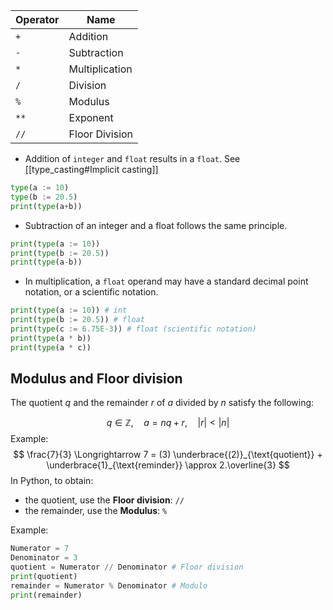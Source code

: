 
| Operator | Name           |
| -------- | -------------- |
| `+`      | Addition       |
| `-`      | Subtraction    |
| `*`      | Multiplication |
| `/`      | Division       |
| `%`      | Modulus        |
| `**`     | Exponent       |
| `//`     | Floor Division |

- Addition of `integer` and `float` results in a `float`. See [[type_casting#Implicit casting]]
```Python
type(a := 10)
type(b := 20.5)
print(type(a+b))
```

- Subtraction of an integer and a float follows the same principle.
```Python
print(type(a := 10))
print(type(b := 20.5))
print(type(a-b))
```

- In multiplication, a `float` operand may have a standard decimal point notation, or a scientific notation.
```Python
print(type(a := 10)) # int
print(type(b := 20.5)) # float
print(type(c := 6.75E-3)) # float (scientific notation)
print(type(a * b))
print(type(a * c))
```

## Modulus and Floor division
The quotient $q$ and the remainder $r$ of $a$ divided by $n$ satisfy the following:

$$
q \in \mathbb{Z}, \quad a = nq+r, \quad |r|<|n|
$$
Example:
$$
\frac{7}{3} \Longrightarrow 7 = (3) \underbrace{(2)}_{\text{quotient}} + \underbrace{1}_{\text{reminder}} \approx 2.\overline{3}
$$
In Python, to obtain:
- the quotient, use the **Floor division**: `//`
- the remainder, use the **Modulus**: `%`

Example:
```Python
Numerator = 7
Denominator = 3
quotient = Numerator // Denominator # Floor division
print(quotient)
remainder = Numerator % Denominator # Modulo
print(remainder)
```